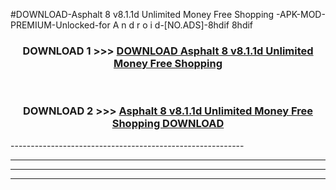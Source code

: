#DOWNLOAD-Asphalt 8 v8.1.1d Unlimited Money Free Shopping -APK-MOD-PREMIUM-Unlocked-for A n d r o i d-[NO.ADS]-8hdif 8hdif 



<div align="center">

<h3>DOWNLOAD 1 >>> <a href="https://getmod2.web.app/?judul=Asphalt 8 v8.1.1d Unlimited Money Free Shopping ">DOWNLOAD Asphalt 8 v8.1.1d Unlimited Money Free Shopping </a></h3><br>

<h3>DOWNLOAD 2 >>> <a href="https://getmod2.web.app/?judul=Asphalt 8 v8.1.1d Unlimited Money Free Shopping ">Asphalt 8 v8.1.1d Unlimited Money Free Shopping  DOWNLOAD </a></h3>

</div>
----------------------------------------------------------

----------------------------------------------------------

----------------------------------------------------------

----------------------------------------------------------



